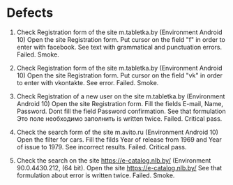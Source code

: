 # Defects
1. Check Registration form of the site m.tabletka.by (Environment Android 10)
Open the site Registration form. Put cursor on the field "f" in order to enter with facebook.
See text with grammatical and punctuation errors.
Failed.
Smoke.

2. Check Registration form of the site m.tabletka.by (Environment Android 10)
Open the site Registration form. Put cursor on the field "vk" in order to enter with vkontakte.
See error.
Failed.
Smoke.

3. Check Registration of a new user on the site m.tabletka.by (Environment Android 10)
Open the site Registration form. Fill the fields E-mail, Name, Password.
Dont fill the field Password confirmation.
See that formulation Это поле необходимо заполнить is written twice.
Failed.
Critical pass.

4. Check the search form of the site m.avito.ru (Environment Android 10)
Open the filter for cars. Fill the filds Year of release from 1969 and Year of issue to 1979.
See incorrect results.
Failed.
Critical pass.

5. Check the search on the site https://e-catalog.nlb.by/ (Environment 90.0.4430.212, (64 bit).
Open the site https://e-catalog.nlb.by/
See that formulation about error is written twice.
Failed.
Smoke.




